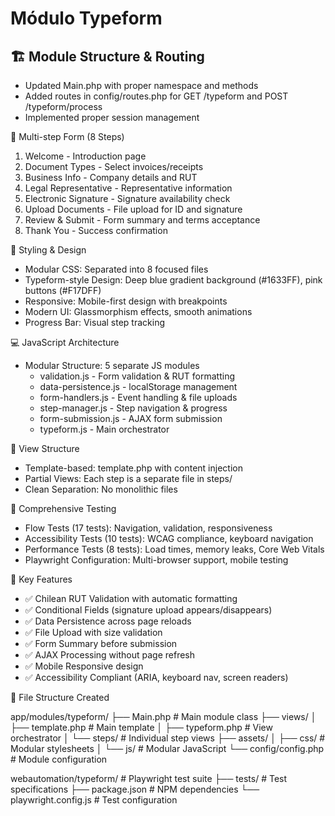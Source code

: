# Módulo Typeform

## 🏗️ Module Structure & Routing

- Updated Main.php with proper namespace and methods
- Added routes in config/routes.php for GET /typeform and POST /typeform/process
- Implemented proper session management

🎯 Multi-step Form (8 Steps)

1. Welcome - Introduction page
2. Document Types - Select invoices/receipts
3. Business Info - Company details and RUT
4. Legal Representative - Representative information
5. Electronic Signature - Signature availability check
6. Upload Documents - File upload for ID and signature
7. Review & Submit - Form summary and terms acceptance
8. Thank You - Success confirmation

🎨 Styling & Design

- Modular CSS: Separated into 8 focused files
- Typeform-style Design: Deep blue gradient background (#1633FF), pink buttons (#F17DFF)
- Responsive: Mobile-first design with breakpoints
- Modern UI: Glassmorphism effects, smooth animations
- Progress Bar: Visual step tracking

💻 JavaScript Architecture

- Modular Structure: 5 separate JS modules
  - validation.js - Form validation & RUT formatting
  - data-persistence.js - localStorage management
  - form-handlers.js - Event handling & file uploads
  - step-manager.js - Step navigation & progress
  - form-submission.js - AJAX form submission
  - typeform.js - Main orchestrator

🧩 View Structure

- Template-based: template.php with content injection
- Partial Views: Each step is a separate file in steps/
- Clean Separation: No monolithic files

🧪 Comprehensive Testing

- Flow Tests (17 tests): Navigation, validation, responsiveness
- Accessibility Tests (10 tests): WCAG compliance, keyboard navigation
- Performance Tests (8 tests): Load times, memory leaks, Core Web Vitals
- Playwright Configuration: Multi-browser support, mobile testing

🚀 Key Features

- ✅ Chilean RUT Validation with automatic formatting
- ✅ Conditional Fields (signature upload appears/disappears)
- ✅ Data Persistence across page reloads
- ✅ File Upload with size validation
- ✅ Form Summary before submission
- ✅ AJAX Processing without page refresh
- ✅ Mobile Responsive design
- ✅ Accessibility Compliant (ARIA, keyboard nav, screen readers)

📁 File Structure Created

app/modules/typeform/
├── Main.php                    # Main module class
├── views/
│   ├── template.php            # Main template
│   ├── typeform.php           # View orchestrator
│   └── steps/                 # Individual step views
├── assets/
│   ├── css/                   # Modular stylesheets
│   └── js/                    # Modular JavaScript
└── config/config.php          # Module configuration

webautomation/typeform/         # Playwright test suite
├── tests/                     # Test specifications
├── package.json              # NPM dependencies
└── playwright.config.js      # Test configuration